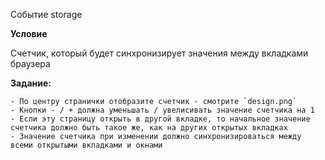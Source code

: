 Событие storage

**Условие**

Cчетчик, который будет синхронизирует значения между вкладками браузера

**Задание:**

    - По центру странички отобразите счетчик - смотрите `design.png`
    - Кнопки - / + должна уменьшать / увелисивать значение счетчика на 1
    - Если эту страницу открыть в другой вкладке, то начальное значение счетчика должно быть такое же, как на других открытых вкладках
    - Значение счетчика при изменении должно синхронизироваться между всеми открытыми вкладками и окнами
